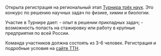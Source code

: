 Открыта регистрация на региональный этап [Турнира трёх наук](https://vk.com/iturnir). Это конкурс по решению научных задач по физике, химии и биологии.

Участие в Турнире дает: - опыт в решении прикладных задач; - возможность попасть на стажировку или работу в крупные предприятия по всей России.

Команда участников должна состоять из 3-6 человек. Регистрация и подробные условия на [сайте ТТН](https://iturnir.ru).